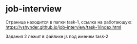 # job-interview

Страница находится в папки task-1, ссылка на работающую: https://vshynder.github.io/job-interview/task-1/index.html


Задания 2 лежит в файлике js под именем task-2
